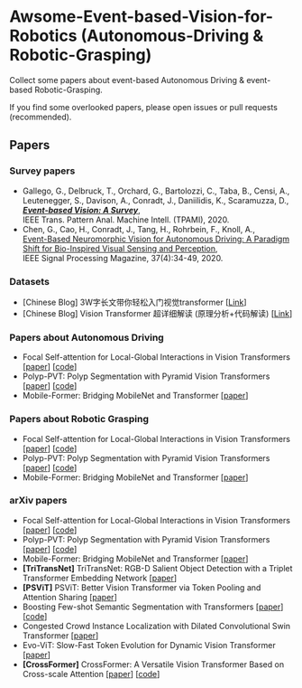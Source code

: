 # Awsome-Event-based-Vision-for-Robotics (Autonomous-Driving & Robotic-Grasping)

Collect some papers about event-based Autonomous Driving & event-based Robotic-Grasping. 

If you find some overlooked papers, please open issues or pull requests (recommended).


## Papers

### Survey papers

- <a name="Gallego20tpami"></a>Gallego, G., Delbruck, T., Orchard, G., Bartolozzi, C., Taba, B., Censi, A., Leutenegger, S., Davison, A., Conradt, J., Daniilidis, K., Scaramuzza, D.,  
**_[Event-based Vision: A Survey](http://rpg.ifi.uzh.ch/docs/EventVisionSurvey.pdf)_**,  
IEEE Trans. Pattern Anal. Machine Intell. (TPAMI), 2020.
- <a name="Chen20msp"></a>Chen, G., Cao, H., Conradt, J., Tang, H., Rohrbein, F., Knoll, A.,  
[Event-Based Neuromorphic Vision for Autonomous Driving: A Paradigm Shift for Bio-Inspired Visual Sensing and Perception](https://doi.org/10.1109/MSP.2020.2985815),  
IEEE Signal Processing Magazine, 37(4):34-49, 2020.


### Datasets

- [Chinese Blog] 3W字长文带你轻松入门视觉transformer [[Link](https://zhuanlan.zhihu.com/p/308301901)]
- [Chinese Blog] Vision Transformer 超详细解读 (原理分析+代码解读) [[Link](https://zhuanlan.zhihu.com/p/348593638)]

### Papers about Autonomous Driving
- Focal Self-attention for Local-Global Interactions in Vision Transformers [[paper](https://arxiv.org/abs/2107.00641)] [[code](https://github.com/microsoft/Focal-Transformer)]
- Polyp-PVT: Polyp Segmentation with Pyramid Vision Transformers [[paper](https://arxiv.org/abs/2108.06932)] [[code](https://github.com/DengPingFan/Polyp-PVT)]
- Mobile-Former: Bridging MobileNet and Transformer [[paper](https://arxiv.org/abs/2108.05895)]

### Papers about Robotic Grasping
- Focal Self-attention for Local-Global Interactions in Vision Transformers [[paper](https://arxiv.org/abs/2107.00641)] [[code](https://github.com/microsoft/Focal-Transformer)]
- Polyp-PVT: Polyp Segmentation with Pyramid Vision Transformers [[paper](https://arxiv.org/abs/2108.06932)] [[code](https://github.com/DengPingFan/Polyp-PVT)]
- Mobile-Former: Bridging MobileNet and Transformer [[paper](https://arxiv.org/abs/2108.05895)]


### arXiv papers
- Focal Self-attention for Local-Global Interactions in Vision Transformers [[paper](https://arxiv.org/abs/2107.00641)] [[code](https://github.com/microsoft/Focal-Transformer)]
- Polyp-PVT: Polyp Segmentation with Pyramid Vision Transformers [[paper](https://arxiv.org/abs/2108.06932)] [[code](https://github.com/DengPingFan/Polyp-PVT)]
- Mobile-Former: Bridging MobileNet and Transformer [[paper](https://arxiv.org/abs/2108.05895)]
- **[TriTransNet]** TriTransNet: RGB-D Salient Object Detection with a Triplet Transformer Embedding Network [[paper](https://arxiv.org/abs/2108.03798)]
- **[PSViT]** PSViT: Better Vision Transformer via Token Pooling and Attention Sharing [[paper](https://arxiv.org/abs/2108.03428)]
- Boosting Few-shot Semantic Segmentation with Transformers [[paper](https://arxiv.org/abs/2108.02266)] [[code](https://github.com/GuoleiSun/TRFS)]
- Congested Crowd Instance Localization with Dilated Convolutional Swin Transformer [[paper](https://arxiv.org/abs/2108.00584)]
- Evo-ViT: Slow-Fast Token Evolution for Dynamic Vision Transformer [[paper](https://arxiv.org/abs/2108.01390)]
- **[CrossFormer]** CrossFormer: A Versatile Vision Transformer Based on Cross-scale Attention [[paper](https://arxiv.org/abs/2108.00154)] [[code](https://github.com/cheerss/CrossFormer)]
